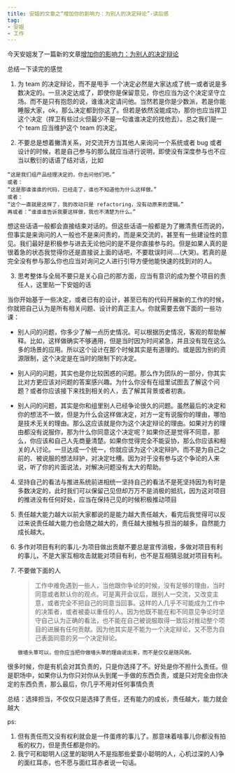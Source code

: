 ```yaml
---
title: 安姐的文章之“增加你的影响力：为别人的决定辩论”-读后感
tag:
- 安姐
- 工作
---
```


今天安姐发了一篇新的文章[增加你的影响力：为别人的决定辩论](https://mp.weixin.qq.com/s/CUPJfsMRSwODcajVjZu42Q)

<!-- more -->

总结一下读完的感觉

1.  为 team 的决定辩论，而不是甩手
    一个决定必然是大家达成了统一或者说是多数决定的。一旦决定达成了，即使你是保留意见，你也应当为这个决定坚守立场。而不是只有抱怨的说，谁谁决定请问他。当然若是你是少数派，若是你能睡服大家，ok，那么决定都到你这了。但若是依然没能成功，那你也应当捍卫这个决定（捍卫有些过火但最少不是一句谁谁决定的找他去）。总之我们是一个 team 应当维护这个 team 的决定。

2.  不要总是想着撇清关系，对交流开方当其他人来询问一个系统或者 bug 或者设计的时候，若是自己参与的那么就应当进行说明，即使没有深度参与也不应当以敷衍的话语了结对话，比如

```·
“这是我们组产品经理决定的，你去问他们吧。”
或者：
“这是那谁谁谁的代码，已经走了，谁也不知道他为什么这样做。”
或者：
“这个一直就是这样了，我的改动只是 refactoring，没有动原来的逻辑。”
再或者：“谁谁谁告诉我要这样做，我也不清楚为什么。”
```

想这些话语一般都会直接结束对话的。但这些话语一般都是为了撇清责任而说的，但事实是来询问的人一般也不是来问责的，而是来交流的，甚至有一些建设性的意见。我们最好是积极参与进去无论他问的是不是你直接参与的。但是如果人真的是很着急的状态我觉得你还是直接说上面的话吧，不要耽误时间....(大哭)。若真的是完全没有参与那么你也应当对询问之人进行引导方便他能快速的找到对的人。

3.  思考整体与全局不要只是关心自己的那方面，应当有意识的成为整个项目的责任人，这里贴一下安姐的话

当你开始基于一些决定，或者已有的设计，甚至已有的代码开展新的工作的时候，你就把自己认为是所有相关问题、设计的真正主人。你就需要去做下面的一些功课：

*   别人问的问题，你多少了解一点历史情况。可以根据历史情况，客观的帮助解释。比如，这样做确实不够通用，但是当时因为时间紧急，并且没有现在这么多的场景的应用。所以这个设计在那个时候其实是有道理的。或是因为别的资源限制，这个决定是在当时的限制下的决定。

*   别人问的问题，其实也是你比较困惑的问题。那么作为团队的一部分，你其实比对方更应该对问题的答案感兴趣。为什么你没有在组里试图去了解这个问题？或者你应该接下来找到相关的人，去了解其背景或者初衷。

*   别人问的问题，其实是你和组里别人已经争论很久的问题。虽然最后的决定和你的想法不一致，但是为什么会这样做决定，对方一定有说服你的理由，哪怕是技术无关的理由。那么这应该就是你为这个决定辩论的理由。如果对方的理由都没有说服你，那为什么你同意这个决定呢？如果你还是觉得不同意，那么，你应该和自己人先商量清楚。如果你觉得完全不能妥协，那么你应该和相关的人讨论。一旦达成一个统一，你就应该为这个决定辩护。而不是为自己之前的、被说服的想法辩护，对决定吐槽。因为对于没有参与这个争论的人来说，听了你的片面说法，对解决问题没有太大的帮助。

4.  坚持自己的看法与推进系统前进相统一坚持自己的看法不是死坚持因为有时是多数决定的，此时我们可以保留己见但却万万不是消极的抵抗，因为这对项目的推进没有任何好处，应当在保持己见的时候积极推动项目

5.  责任越大能力越大以前大家都说的是能力越大责任越大，看完后我觉得可以反过来说责任越大能力也会随之越大的，责任越大接触与担当的越多，自然能力成长越大。

6.  多作对项目有利的事儿-为项目做出贡献不要总是宣传消极，多做对项目有利的事儿，不是大家互相攻击就能对项目有利，也不是互相猜忌就对项目有利。

7)  不要做下面的人

    > 工作中难免遇到一些人，当他跟你争论的时候，没有足够的理由，当时同意或者默认你的观点。可是离开会议后，跟别人一交流，又改变主意，或者完全不把自己的同意当回事。这样的人几乎不可能成为工作中的决策者，或者被委以重任的人。因为他既不能在和不同意见争论时坚守自己认为正确的看法，也不能在自己被说服取得一致后对推动整个项目的进展有任何贡献。因为他其实是不能为一个决定辩论，又不愿为自己表面同意的另一个决定辩论。

        做墙头草可以，但你应当把你做墙头草的理由说出来，而不是仅仅是随风倒。

很多时候，你是有机会对其负责的，只是你选择了不。好处是你不担什么责任。但是职场中，如果你认为你只对你从头到尾一手做的东西负责，或是只对完全由你决定的东西负责，那么最后，你几乎不用对任何事情负责

总结：选择担当，不仅仅只是选择了责任，还有能力的成长，责任越大，能力就会越大

ps:

1.  但有责任而又没有权利就会是一件蛋疼的事儿了。那意味着啥事儿你都没有拍板的权力，但是责任都是你的。
2.  我宁可和聪明人(这里的聪明人不是指那些爱耍小聪明的人，心机过深的人)争的面红耳赤，也不愿与面红耳赤者说一句话。
